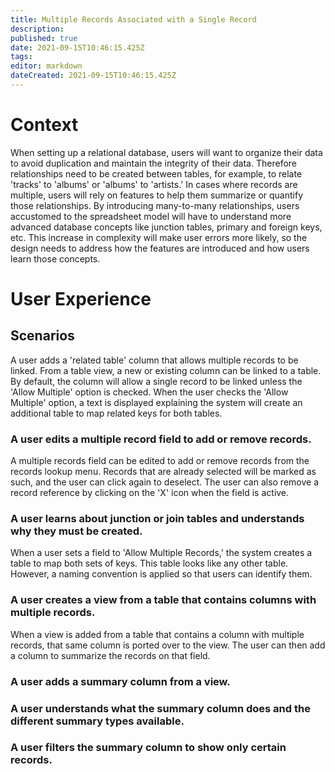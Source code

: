 ```yaml
---
title: Multiple Records Associated with a Single Record
description: 
published: true
date: 2021-09-15T10:46:15.425Z
tags: 
editor: markdown
dateCreated: 2021-09-15T10:46:15.425Z
---
```


# Context
When setting up a relational database, users will want to organize their data to avoid duplication and maintain the integrity of their data. Therefore relationships need to be created between tables, for example, to relate 'tracks' to 'albums' or 'albums' to 'artists.' In cases where records are multiple, users will rely on features to help them summarize or quantify those relationships.
By introducing many-to-many relationships, users accustomed to the spreadsheet model will have to understand more advanced database concepts like junction tables, primary and foreign keys, etc. This increase in complexity will make user errors more likely, so the design needs to address how the features are introduced and how users learn those concepts. 

# User Experience

## Scenarios
A user adds a 'related table' column that allows multiple records to be linked.
From a table view, a new or existing column can be linked to a table. By default, the column will allow a single record to be linked unless the 'Allow Multiple' option is checked. 
When the user checks the 'Allow Multiple' option, a text is displayed explaining the system will create an additional table to map related keys for both tables.

### A user edits a multiple record field to add or remove records.
A multiple records field can be edited to add or remove records from the records lookup menu. Records that are already selected will be marked as such, and the user can click again to deselect.
The user can also remove a record reference by clicking on the 'X' icon when the field is active.

### A user learns about junction or join tables and understands why they must be created.
When a user sets a field to 'Allow Multiple Records,' the system creates a table to map both sets of keys. This table looks like any other table. However, a naming convention is applied so that users can identify them.

### A user creates a view from a table that contains columns with multiple records.
When a view is added from a table that contains a column with multiple records, that same column is ported over to the view. The user can then add a column to summarize the records on that field.


### A user adds a summary column from a view.


### A user understands what the summary column does and the different summary types available.

### A user filters the summary column to show only certain records.